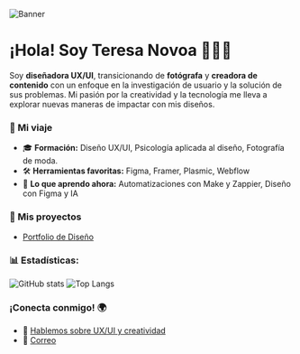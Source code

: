 ![Banner](https://productdesigner.teresanovoa.com/wp-content/uploads/2023/01/nombre-a-los-lados@2x.png)

# ¡Hola! Soy Teresa Novoa 👩‍💻✨
Soy **diseñadora UX/UI**, transicionando de **fotógrafa** y **creadora de contenido** con un enfoque en la investigación de usuario y la solución de sus problemas.
Mi pasión por la creatividad y la tecnología me lleva a explorar nuevas maneras de impactar con mis diseños.

### 🚀 Mi viaje
- 🎓 **Formación:** Diseño UX/UI, Psicología aplicada al diseño, Fotografía de moda.
- 🛠️ **Herramientas favoritas:** Figma, Framer, Plasmic, Webflow
- 🌱 **Lo que aprendo ahora:** Automatizaciones con Make y Zappier, Diseño con Figma y IA

### 🎨 Mis proyectos
- [Portfolio de Diseño](https://productdesigner.teresanovoa.com/)


### 📊 Estadísticas:
![GitHub stats](https://github-readme-stats.vercel.app/api?username=teresanov&show_icons=true&theme=radical)
![Top Langs](https://github-readme-stats.vercel.app/api/top-langs/?username=teresanov&layout=compact&theme=radical)

### ¡Conecta conmigo! 🌍
- 💬 [Hablemos sobre UX/UI y creatividad](https://teresanovoa@teresanovoa.com)
- 📩 [Correo](mailto:teresanovoa@teresanovoa.com)
